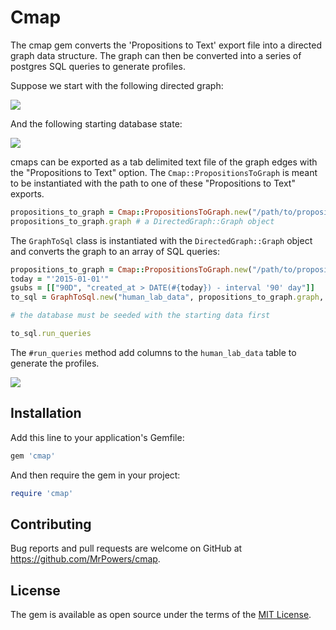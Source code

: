 # Cmap

The cmap gem converts the 'Propositions to Text' export file into a directed graph data structure.  The graph can then be converted into a series of postgres SQL queries to generate profiles.

Suppose we start with the following directed graph:

![](https://github.com/MrPowers/cmap/blob/master/example/cmap_example.png)

And the following starting database state:

![](https://github.com/MrPowers/cmap/blob/master/example/db_starting.png)

cmaps can be exported as a tab delimited text file of the graph edges with the "Propositions to Text" option.  The `Cmap::PropositionsToGraph` is meant to be instantiated with the path to one of these "Propositions to Text" exports.

```ruby
propositions_to_graph = Cmap::PropositionsToGraph.new("/path/to/propositions_to_text_file")
propositions_to_graph.graph # a DirectedGraph::Graph object
```

The `GraphToSql` class is instantiated with the `DirectedGraph::Graph` object and converts the graph to an array of SQL queries:

```ruby
propositions_to_graph = Cmap::PropositionsToGraph.new("/path/to/propositions_to_text_file")
today = "'2015-01-01'"
gsubs = [["90D", "created_at > DATE(#{today}) - interval '90' day"]]
to_sql = GraphToSql.new("human_lab_data", propositions_to_graph.graph, {dbname: "cmap_test"}, gsubs)

# the database must be seeded with the starting data first

to_sql.run_queries
```

The `#run_queries` method add columns to the `human_lab_data` table to generate the profiles.

![](https://github.com/MrPowers/cmap/blob/master/example/db_ending.png)

## Installation

Add this line to your application's Gemfile:

```ruby
gem 'cmap'
```

And then require the gem in your project:

```ruby
require 'cmap'
```

## Contributing

Bug reports and pull requests are welcome on GitHub at https://github.com/MrPowers/cmap.


## License

The gem is available as open source under the terms of the [MIT License](http://opensource.org/licenses/MIT).

